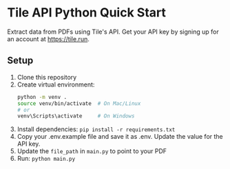# Tile API Python Quick Start

Extract data from PDFs using Tile's API. Get your API key by signing up for an account at https://tile.run.

## Setup

1. Clone this repository
2. Create virtual environment:
   ```bash
   python -m venv .
   source venv/bin/activate  # On Mac/Linux
   # or
   venv\Scripts\activate     # On Windows
   ```
3. Install dependencies: `pip install -r requirements.txt`
4. Copy your .env.example file and save it as .env. Update the value for the API key.
5. Update the `file_path` in `main.py` to point to your PDF
6. Run: `python main.py`
